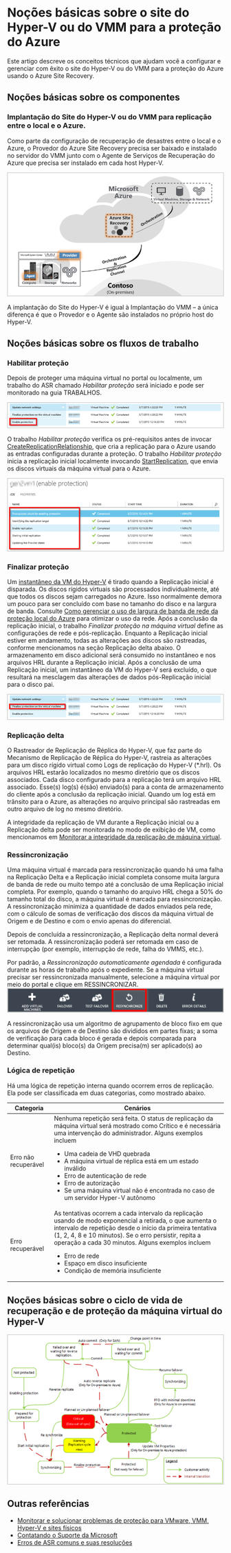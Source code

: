 <properties
	pageTitle="Noções básicas sobre o site para a proteção do Azure"
	description="Use este artigo para entender os conceitos técnicos que ajudam você a instalar, configurar e gerenciar com êxito o Azure Site Recovery."
	services="site-recovery"
	documentationCenter=""
	authors="anbacker"
	manager="mkjain"
	editor=""/>

<tags 
	ms.service="site-recovery"
	ms.devlang="na"
	ms.topic="article"
	ms.tgt_pltfrm="na"
	ms.workload="storage-backup-recovery"
	ms.date="09/01/2015"
	ms.author="anbacker"/>


# Noções básicas sobre o site do Hyper-V ou do VMM para a proteção do Azure

Este artigo descreve os conceitos técnicos que ajudam você a configurar e gerenciar com êxito o site do Hyper-V ou do VMM para a proteção do Azure usando o Azure Site Recovery.

## Noções básicas sobre os componentes

### Implantação do Site do Hyper-V ou do VMM para replicação entre o local e o Azure.

Como parte da configuração de recuperação de desastres entre o local e o Azure, o Provedor do Azure Site Recovery precisa ser baixado e instalado no servidor do VMM junto com o Agente de Serviços de Recuperação do Azure que precisa ser instalado em cada host Hyper-V.

![Implantação de Site do VMM para replicação entre o local e o Azure](media/site-recovery-understanding-site-to-azure-protection/image00.png)

A implantação do Site do Hyper-V é igual à Implantação do VMM – a única diferença é que o Provedor e o Agente são instalados no próprio host do Hyper-V.

## Noções básicas sobre os fluxos de trabalho

### Habilitar proteção
Depois de proteger uma máquina virtual no portal ou localmente, um trabalho do ASR chamado *Habilitar proteção* será iniciado e pode ser monitorado na guia TRABALHOS.

![Solucionar problemas do Hyper-V no local](media/site-recovery-understanding-site-to-azure-protection/image01.png)

O trabalho *Habilitar proteção* verifica os pré-requisitos antes de invocar [CreateReplicationRelationship](https://msdn.microsoft.com/library/hh850036.aspx), que cria a replicação para o Azure usando as entradas configuradas durante a proteção. O trabalho *Habilitar proteção* inicia a replicação inicial localmente invocando [StartReplication](https://msdn.microsoft.com/library/hh850303.aspx), que envia os discos virtuais da máquina virtual para o Azure.

![Solucionar problemas do Hyper-V no local](media/site-recovery-understanding-site-to-azure-protection/image02.png)

### Finalizar proteção
Um [instantâneo da VM do Hyper-V](https://technet.microsoft.com/library/dd560637.aspx) é tirado quando a Replicação inicial é disparada. Os discos rígidos virtuais são processados individualmente, até que todos os discos sejam carregados no Azure. Isso normalmente demora um pouco para ser concluído com base no tamanho do disco e na largura de banda. Consulte [Como gerenciar o uso de largura de banda de rede da proteção local do Azure](https://support.microsoft.com/kb/3056159) para otimizar o uso da rede. Após a conclusão da replicação inicial, o trabalho *Finalizar proteção na máquina virtual* define as configurações de rede e pós-replicação. Enquanto a Replicação inicial estiver em andamento, todas as alterações aos discos são rastreadas, conforme mencionamos na seção Replicação delta abaixo. O armazenamento em disco adicional será consumido no instantâneo e nos arquivos HRL durante a Replicação inicial. Após a conclusão de uma Replicação inicial, um instantâneo da VM do Hyper-V será excluído, o que resultará na mesclagem das alterações de dados pós-Replicação inicial para o disco pai.

![Solucionar problemas do Hyper-V no local](media/site-recovery-understanding-site-to-azure-protection/image03.png)

### Replicação delta
O Rastreador de Replicação de Réplica do Hyper-V, que faz parte do Mecanismo de Replicação de Réplica do Hyper-V, rastreia as alterações para um disco rígido virtual como Logs de replicação do Hyper-V (*.hrl). Os arquivos HRL estarão localizados no mesmo diretório que os discos associados. Cada disco configurado para a replicação terá um arquivo HRL associado. Esse(s) log(s) é(são) enviado(s) para a conta de armazenamento do cliente após a conclusão da replicação inicial. Quando um log está em trânsito para o Azure, as alterações no arquivo principal são rastreadas em outro arquivo de log no mesmo diretório.

A integridade da replicação de VM durante a Replicação inicial ou a Replicação delta pode ser monitorada no modo de exibição de VM, como mencionamos em [Monitorar a integridade da replicação de máquina virtual](./site-recovery-monitoring-and-troubleshooting.md#monitor-replication-health-for-virtual-machine).

### Ressincronização 
Uma máquina virtual é marcada para ressincronização quando há uma falha na Replicação Delta e a Replicação inicial completa consome muita largura de banda de rede ou muito tempo até a conclusão de uma Replicação inicial completa. Por exemplo, quando o tamanho do arquivo HRL chega a 50% do tamanho total do disco, a máquina virtual é marcada para ressincronização. A ressincronização minimiza a quantidade de dados enviados pela rede, com o cálculo de somas de verificação dos discos da máquina virtual de Origem e de Destino e com o envio apenas do diferencial.

Depois de concluída a ressincronização, a Replicação delta normal deverá ser retomada. A ressincronização poderá ser retomada em caso de interrupção (por exemplo, interrupção de rede, falha do VMMS, etc.).

Por padrão, a *Ressincronização automaticamente agendada* é configurada durante as horas de trabalho após o expediente. Se a máquina virtual precisar ser ressincronizada manualmente, selecione a máquina virtual por meio do portal e clique em RESSINCRONIZAR. ![Solucionar problemas do Hyper-V no local](media/site-recovery-understanding-site-to-azure-protection/image04.png)

A ressincronização usa um algoritmo de agrupamento de bloco fixo em que os arquivos de Origem e de Destino são divididos em partes fixas; a soma de verificação para cada bloco é gerada e depois comparada para determinar qual(is) bloco(s) da Origem precisa(m) ser aplicado(s) ao Destino.

### Lógica de repetição
Há uma lógica de repetição interna quando ocorrem erros de replicação. Ela pode ser classificada em duas categorias, como mostrado abaixo.

| Categoria | Cenários |
|---------------------------|----------------------------------------------|
| Erro não recuperável | Nenhuma repetição será feita. O status de replicação da máquina virtual será mostrado como Crítico e é necessária uma intervenção do administrador. Alguns exemplos incluem <ul><li>Uma cadeia de VHD quebrada</li><li>A máquina virtual de réplica está em um estado inválido</li><li>Erro de autenticação de rede</li><li>Erro de autorização</li><li>Se uma máquina virtual não é encontrada no caso de um servidor Hyper-V autônomo</li></ul>|
| Erro recuperável | As tentativas ocorrem a cada intervalo da replicação usando de modo exponencial a retirada, o que aumenta o intervalo de repetição desde o início da primeira tentativa (1, 2, 4, 8 e 10 minutos). Se o erro persistir, repita a operação a cada 30 minutos. Alguns exemplos incluem <ul><li>Erro de rede</li><li>Espaço em disco insuficiente</li><li>Condição de memória insuficiente</li></ul>|

## Noções básicas sobre o ciclo de vida de recuperação e de proteção da máquina virtual do Hyper-V

![Noções básicas sobre o ciclo de vida de recuperação e a proteção da máquina virtual do Hyper-V](media/site-recovery-understanding-site-to-azure-protection/image05.png)

## Outras referências

- [Monitorar e solucionar problemas de proteção para VMware, VMM, Hyper-V e sites físicos](./site-recovery-monitoring-and-troubleshooting.md)
- [Contatando o Suporte da Microsoft](./site-recovery-monitoring-and-troubleshooting.md#reaching-out-for-microsoft-support)
- [Erros de ASR comuns e suas resoluções](./site-recovery-monitoring-and-troubleshooting.md#common-asr-errors-and-their-resolutions)

<!---HONumber=September15_HO1-->